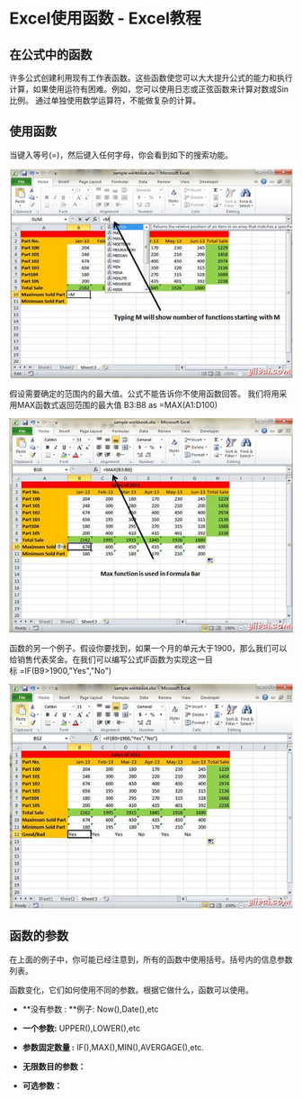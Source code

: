 # Excel使用函数 - Excel教程

## 在公式中的函数

许多公式创建利用现有工作表函数。这些函数使您可以大大提升公式的能力和执行计算，如果使用运符有困难。例如，您可以使用日志或正弦函数来计算对数或Sin比例。 通过单独使用数学运算符，不能做复杂的计算。

## 使用函数

当键入等号(=)，然后键入任何字母，你会看到如下的搜索功能。

![Function Introduction](../img/0G50I100-0.jpg)

假设需要确定的范围内的最大值。公式不能告诉你不使用函数回答。 我们将用采用MAX函数式返回范围的最大值 B3:B8 as =MAX(A1:D100)

![Use function in Formula](../img/0G50H600-1.jpg)

函数的另一个例子。假设你要找到，如果一个月的单元大于1900，那么我们可以给销售代表奖金。在我们可以编写公式IF函数为实现这一目标 =IF(B9&gt;1900,"Yes","No")

![Use of IF function](../img/0G50H962-2.jpg)

## 函数的参数

在上面的例子中，你可能已经注意到，所有的函数中使用括号。括号内的信息参数列表。

函数变化，它们如何使用不同的参数。根据它做什么，函数可以使用。

*   **没有参数 : **例子: Now(),Date(),etc

*   **一个参数:** UPPER(),LOWER(),etc

*   **参数固定数量 :** IF(),MAX(),MIN(),AVERGAGE(),etc.

*   **无限数目的参数：**

*   **可选参数：**

